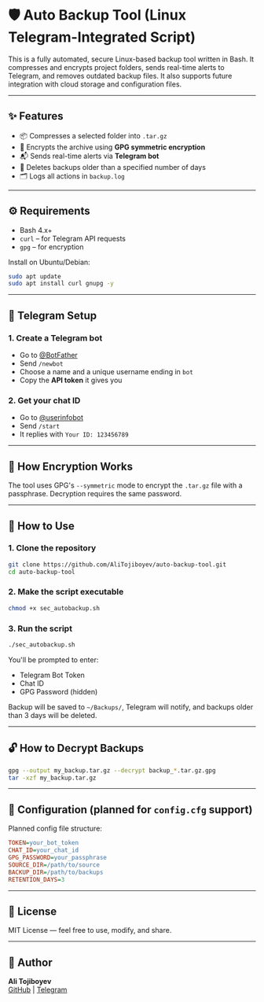 # 🛡️ Auto Backup Tool (Linux Telegram-Integrated Script)

This is a fully automated, secure Linux-based backup tool written in Bash. It compresses and encrypts project folders, sends real-time alerts to Telegram, and removes outdated backup files. It also supports future integration with cloud storage and configuration files.

---

## ✨ Features

- 📦 Compresses a selected folder into `.tar.gz`
- 🔐 Encrypts the archive using **GPG symmetric encryption**
- 📬 Sends real-time alerts via **Telegram bot**
- 🧹 Deletes backups older than a specified number of days
- 🗂️ Logs all actions in `backup.log`

---

## ⚙️ Requirements

- Bash 4.x+
- `curl` – for Telegram API requests
- `gpg` – for encryption

Install on Ubuntu/Debian:

```bash
sudo apt update
sudo apt install curl gnupg -y
```

---

## 🤖 Telegram Setup

### 1. Create a Telegram bot
- Go to [@BotFather](https://t.me/BotFather)
- Send `/newbot`
- Choose a name and a unique username ending in `bot`
- Copy the **API token** it gives you

### 2. Get your chat ID
- Go to [@userinfobot](https://t.me/userinfobot)
- Send `/start`
- It replies with `Your ID: 123456789`

---

## 🔐 How Encryption Works

The tool uses GPG's `--symmetric` mode to encrypt the `.tar.gz` file with a passphrase. Decryption requires the same password.

---

## 🚀 How to Use

### 1. Clone the repository

```bash
git clone https://github.com/AliTojiboyev/auto-backup-tool.git
cd auto-backup-tool
```

### 2. Make the script executable

```bash
chmod +x sec_autobackup.sh
```

### 3. Run the script

```bash
./sec_autobackup.sh
```

You'll be prompted to enter:
- Telegram Bot Token
- Chat ID
- GPG Password (hidden)

Backup will be saved to `~/Backups/`, Telegram will notify, and backups older than 3 days will be deleted.

---

## 🔓 How to Decrypt Backups

```bash
gpg --output my_backup.tar.gz --decrypt backup_*.tar.gz.gpg
tar -xzf my_backup.tar.gz
```

---

## 🔧 Configuration (planned for `config.cfg` support)

Planned config file structure:

```ini
TOKEN=your_bot_token
CHAT_ID=your_chat_id
GPG_PASSWORD=your_passphrase
SOURCE_DIR=/path/to/source
BACKUP_DIR=/path/to/backups
RETENTION_DAYS=3
```

---

## 📜 License

MIT License — feel free to use, modify, and share.

---

## 👤 Author

**Ali Tojiboyev**  
[GitHub](https://github.com/AliTojiboyev) | [Telegram](https://t.me/alicodesvami)
